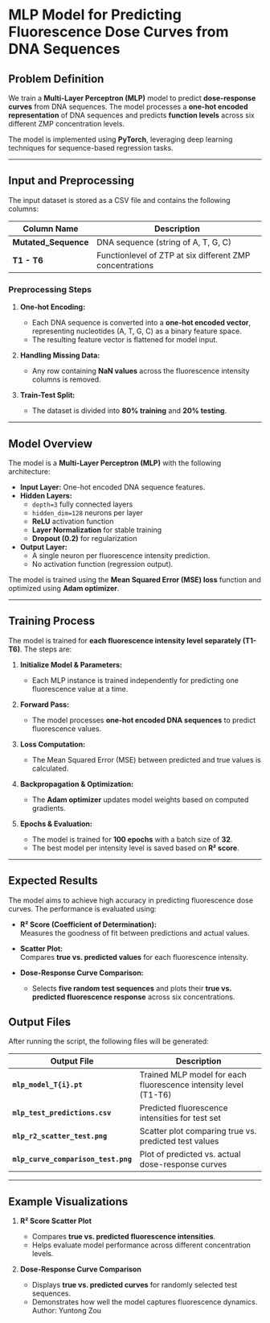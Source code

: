 
# **MLP Model for Predicting Fluorescence Dose Curves from DNA Sequences**

## **Problem Definition**
We train a **Multi-Layer Perceptron (MLP)** model to predict **dose-response curves** from DNA sequences. The model processes a **one-hot encoded representation** of DNA sequences and predicts **function levels** across six different ZMP concentration levels.

The model is implemented using **PyTorch**, leveraging deep learning techniques for sequence-based regression tasks.

---

## **Input and Preprocessing**
The input dataset is stored as a CSV file and contains the following columns:

| Column Name         | Description |
|--------------------|-------------|
| **Mutated_Sequence** | DNA sequence (string of A, T, G, C) |
| **T1 - T6** | Functionlevel of ZTP at six different ZMP concentrations |

### **Preprocessing Steps**
1. **One-hot Encoding:**  
   - Each DNA sequence is converted into a **one-hot encoded vector**, representing nucleotides (A, T, G, C) as a binary feature space.
   - The resulting feature vector is flattened for model input.

2. **Handling Missing Data:**  
   - Any row containing **NaN values** across the fluorescence intensity columns is removed.

3. **Train-Test Split:**  
   - The dataset is divided into **80% training** and **20% testing**.

---

## **Model Overview**
The model is a **Multi-Layer Perceptron (MLP)** with the following architecture:

- **Input Layer:** One-hot encoded DNA sequence features.  
- **Hidden Layers:**  
  - `depth=3` fully connected layers  
  - `hidden_dim=128` neurons per layer  
  - **ReLU** activation function  
  - **Layer Normalization** for stable training  
  - **Dropout (0.2)** for regularization  
- **Output Layer:**  
  - A single neuron per fluorescence intensity prediction.  
  - No activation function (regression output).

The model is trained using the **Mean Squared Error (MSE) loss** function and optimized using **Adam optimizer**.

---

## **Training Process**
The model is trained for **each fluorescence intensity level separately (T1-T6)**. The steps are:

1. **Initialize Model & Parameters:**  
   - Each MLP instance is trained independently for predicting one fluorescence value at a time.

2. **Forward Pass:**  
   - The model processes **one-hot encoded DNA sequences** to predict fluorescence values.

3. **Loss Computation:**  
   - The Mean Squared Error (MSE) between predicted and true values is calculated.

4. **Backpropagation & Optimization:**  
   - The **Adam optimizer** updates model weights based on computed gradients.

5. **Epochs & Evaluation:**  
   - The model is trained for **100 epochs** with a batch size of **32**.
   - The best model per intensity level is saved based on **R² score**.

---

## **Expected Results**
The model aims to achieve high accuracy in predicting fluorescence dose curves. The performance is evaluated using:

- **R² Score (Coefficient of Determination):**  
  Measures the goodness of fit between predictions and actual values.

- **Scatter Plot:**  
  Compares **true vs. predicted values** for each fluorescence intensity.

- **Dose-Response Curve Comparison:**  
  - Selects **five random test sequences** and plots their **true vs. predicted fluorescence response** across six concentrations.

## **Output Files**
After running the script, the following files will be generated:

| Output File | Description |
|------------|-------------|
| **`mlp_model_T{i}.pt`** | Trained MLP model for each fluorescence intensity level (T1-T6) |
| **`mlp_test_predictions.csv`** | Predicted fluorescence intensities for test set |
| **`mlp_r2_scatter_test.png`** | Scatter plot comparing true vs. predicted test values |
| **`mlp_curve_comparison_test.png`** | Plot of predicted vs. actual dose-response curves |

---

## **Example Visualizations**
1. **R² Score Scatter Plot**  
   - Compares **true vs. predicted fluorescence intensities**.  
   - Helps evaluate model performance across different concentration levels.  

2. **Dose-Response Curve Comparison**  
   - Displays **true vs. predicted curves** for randomly selected test sequences.  
   - Demonstrates how well the model captures fluorescence dynamics.
   Author: Yuntong Zou
